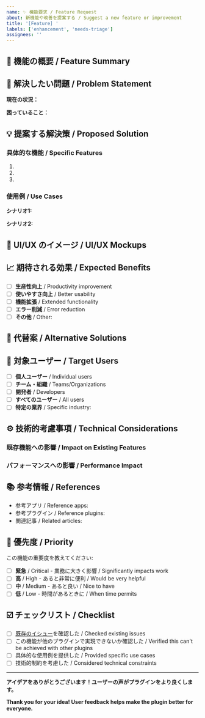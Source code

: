 ```yaml
---
name: ✨ 機能要求 / Feature Request
about: 新機能や改善を提案する / Suggest a new feature or improvement
title: '[Feature] '
labels: ['enhancement', 'needs-triage']
assignees: ''
---
```


## 🎯 機能の概要 / Feature Summary

<!-- 提案する機能について簡潔に説明してください -->
<!-- Provide a brief summary of the feature you're proposing -->

## 🤔 解決したい問題 / Problem Statement

<!-- この機能が解決する問題や課題について説明してください -->
<!-- Describe the problem or pain point this feature would solve -->

**現在の状況：**
<!-- What is the current situation? -->

**困っていること：**
<!-- What difficulties are you experiencing? -->

## 💡 提案する解決策 / Proposed Solution

<!-- どのような機能や改善を提案しますか？ -->
<!-- What feature or improvement do you propose? -->

### 具体的な機能 / Specific Features

1. 
2. 
3. 

### 使用例 / Use Cases

**シナリオ1:**
<!-- Example scenario 1 -->

**シナリオ2:** 
<!-- Example scenario 2 -->

## 🎨 UI/UX のイメージ / UI/UX Mockups

<!-- 可能であれば、UI の簡単なスケッチやワイヤーフレームを添付してください -->
<!-- If possible, include simple sketches or mockups of the UI -->

## 📈 期待される効果 / Expected Benefits

- [ ] **生産性向上** / Productivity improvement
- [ ] **使いやすさ向上** / Better usability  
- [ ] **機能拡張** / Extended functionality
- [ ] **エラー削減** / Error reduction
- [ ] **その他** / Other: 

## 🔄 代替案 / Alternative Solutions

<!-- 他に考えられる解決方法はありますか？ -->
<!-- Are there any alternative solutions you've considered? -->

## 📱 対象ユーザー / Target Users

- [ ] **個人ユーザー** / Individual users
- [ ] **チーム・組織** / Teams/Organizations  
- [ ] **開発者** / Developers
- [ ] **すべてのユーザー** / All users
- [ ] **特定の業界** / Specific industry: 

## ⚙️ 技術的考慮事項 / Technical Considerations

<!-- 技術的な制約や考慮すべき点があれば記載してください -->
<!-- Any technical constraints or considerations to mention -->

### 既存機能への影響 / Impact on Existing Features

<!-- この機能が既存の機能に与える影響はありますか？ -->

### パフォーマンスへの影響 / Performance Impact  

<!-- パフォーマンスに影響を与える可能性はありますか？ -->

## 📚 参考情報 / References

<!-- 類似の機能を持つ他のアプリやプラグインがあれば教えてください -->
<!-- Any similar features in other apps or plugins? -->

- 参考アプリ / Reference apps: 
- 参考プラグイン / Reference plugins:
- 関連記事 / Related articles:

## 🚀 優先度 / Priority

この機能の重要度を教えてください:
<!-- How important is this feature to you? -->

- [ ] **緊急** / Critical - 業務に大きく影響 / Significantly impacts work
- [ ] **高** / High - あると非常に便利 / Would be very helpful  
- [ ] **中** / Medium - あると良い / Nice to have
- [ ] **低** / Low - 時間があるときに / When time permits

## ☑️ チェックリスト / Checklist

- [ ] [既存のイシュー](https://github.com/beniyasan/obsidian-email-inquiry/issues)を確認した / Checked existing issues
- [ ] この機能が他のプラグインで実現できないか確認した / Verified this can't be achieved with other plugins
- [ ] 具体的な使用例を提供した / Provided specific use cases
- [ ] 技術的制約を考慮した / Considered technical constraints

---

**アイデアをありがとうございます！ユーザーの声がプラグインをより良くします。**

**Thank you for your idea! User feedback helps make the plugin better for everyone.**